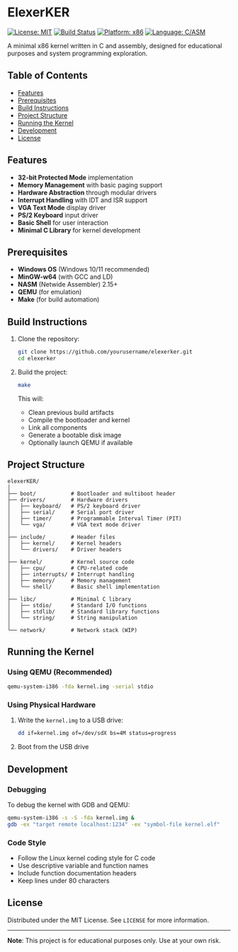 # ElexerKER

[![License: MIT](https://img.shields.io/badge/License-MIT-yellow.svg)](https://opensource.org/licenses/MIT)
[![Build Status](https://img.shields.io/badge/build-passing-brightgreen)]()
[![Platform: x86](https://img.shields.io/badge/platform-x86-ff69b4)]()
[![Language: C/ASM](https://img.shields.io/badge/language-C%2FASM-0052cf)]()

A minimal x86 kernel written in C and assembly, designed for educational purposes and system programming exploration.

## Table of Contents
- [Features](#features)
- [Prerequisites](#prerequisites)
- [Build Instructions](#build-instructions)
- [Project Structure](#project-structure)
- [Running the Kernel](#running-the-kernel)
- [Development](#development)
- [License](#license)

## Features

- **32-bit Protected Mode** implementation
- **Memory Management** with basic paging support
- **Hardware Abstraction** through modular drivers
- **Interrupt Handling** with IDT and ISR support
- **VGA Text Mode** display driver
- **PS/2 Keyboard** input driver
- **Basic Shell** for user interaction
- **Minimal C Library** for kernel development

## Prerequisites

- **Windows OS** (Windows 10/11 recommended)
- **MinGW-w64** (with GCC and LD)
- **NASM** (Netwide Assembler) 2.15+
- **QEMU** (for emulation)
- **Make** (for build automation)

## Build Instructions

1. Clone the repository:
   ```bash
   git clone https://github.com/yourusername/elexerker.git
   cd elexerker
   ```

2. Build the project:
   ```bash
   make
   ```
   
   This will:
   - Clean previous build artifacts
   - Compile the bootloader and kernel
   - Link all components
   - Generate a bootable disk image
   - Optionally launch QEMU if available

## Project Structure

```
elexerKER/
│
├── boot/           # Bootloader and multiboot header
├── drivers/        # Hardware drivers
│   ├── keyboard/   # PS/2 keyboard driver
│   ├── serial/     # Serial port driver
│   ├── timer/      # Programmable Interval Timer (PIT)
│   └── vga/        # VGA text mode driver
│
├── include/        # Header files
│   ├── kernel/     # Kernel headers
│   └── drivers/    # Driver headers
│
├── kernel/         # Kernel source code
│   ├── cpu/        # CPU-related code
│   ├── interrupts/ # Interrupt handling
│   ├── memory/     # Memory management
│   └── shell/      # Basic shell implementation
│
├── libc/           # Minimal C library
│   ├── stdio/      # Standard I/O functions
│   ├── stdlib/     # Standard library functions
│   └── string/     # String manipulation
│
└── network/        # Network stack (WIP)
```

## Running the Kernel

### Using QEMU (Recommended)
```bash
qemu-system-i386 -fda kernel.img -serial stdio
```

### Using Physical Hardware
1. Write the `kernel.img` to a USB drive:
   ```bash
   dd if=kernel.img of=/dev/sdX bs=4M status=progress
   ```
2. Boot from the USB drive

## Development

### Debugging
To debug the kernel with GDB and QEMU:
```bash
qemu-system-i386 -s -S -fda kernel.img &
gdb -ex "target remote localhost:1234" -ex "symbol-file kernel.elf"
```

### Code Style
- Follow the Linux kernel coding style for C code
- Use descriptive variable and function names
- Include function documentation headers
- Keep lines under 80 characters

## License

Distributed under the MIT License. See `LICENSE` for more information.

---

**Note**: This project is for educational purposes only. Use at your own risk.
